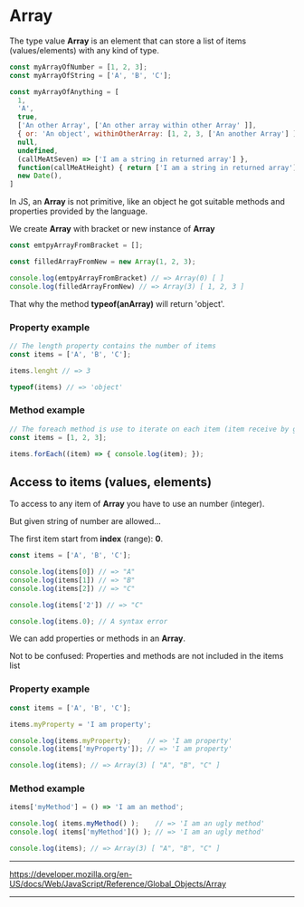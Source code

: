 # Array

The type value **Array** is an element that can store a list of items (values/elements) with any kind of type.


```js
const myArrayOfNumber = [1, 2, 3];
const myArrayOfString = ['A', 'B', 'C'];

const myArrayOfAnything = [
  1,
  'A',
  true,
  ['An other Array', ['An other array within other Array' ]],
  { or: 'An object', withinOtherArray: [1, 2, 3, ['An another Array'] ] },
  null,
  undefined,
  (callMeAtSeven) => ['I am a string in returned array'] },
  function(callMeAtHeight) { return ['I am a string in returned array']; },
  new Date(),
]
```

In JS, an **Array** is not primitive, like an object he got suitable methods and properties provided by the language.

We create **Array** with bracket or new instance of **Array**

```js
const emtpyArrayFromBracket = [];

const filledArrayFromNew = new Array(1, 2, 3);

console.log(emtpyArrayFromBracket) // => Array(0) [ ]
console.log(filledArrayFromNew) // => Array(3) [ 1, 2, 3 ]
```

That why the method **typeof(anArray)** will return 'object'.

### Property example

```js
// The length property contains the number of items
const items = ['A', 'B', 'C'];

items.lenght // => 3

typeof(items) // => 'object'
```

### Method example

```js
// The foreach method is use to iterate on each item (item receive by given method in first attribute).
const items = [1, 2, 3];

items.forEach((item) => { console.log(item); });
```

## Access to items (values, elements)

To access to any item of **Array** you have to use an number (integer).

But given string of number are allowed...

The first item start from **index** (range): **0**.

```js
const items = ['A', 'B', 'C'];

console.log(items[0]) // => "A"
console.log(items[1]) // => "B"
console.log(items[2]) // => "C"

console.log(items['2']) // => "C"

console.log(items.0); // A syntax error
```

We can add properties or methods in an **Array**.

Not to be confused: Properties and methods are not included in the items list

### Property example

```js
const items = ['A', 'B', 'C'];

items.myProperty = 'I am property';

console.log(items.myProperty);    // => 'I am property'
console.log(items['myProperty']); // => 'I am property'

console.log(items); // => Array(3) [ "A", "B", "C" ]
```

### Method example

```js
items['myMethod'] = () => 'I am an method';

console.log( items.myMethod() );    // => 'I am an ugly method'
console.log( items['myMethod']() ); // => 'I am an ugly method'

console.log(items); // => Array(3) [ "A", "B", "C" ]
```

---
https://developer.mozilla.org/en-US/docs/Web/JavaScript/Reference/Global_Objects/Array

---